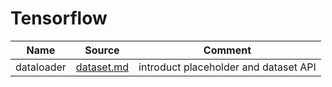 # Tensorflow

|Name |Source|Comment|
|-----|------|-------|
|dataloader|[dataset.md](./dataloader/dataset.md) |introduct placeholder and dataset API||network|[network.md](./network/network.md)|some usually network,include cnn and rnn|
